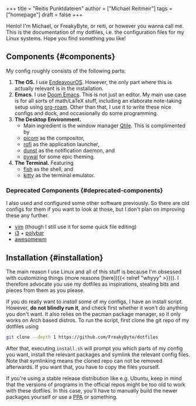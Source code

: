 +++
title = "Reitis Punktdateien"
author = ["Michael Reitmeir"]
tags = ["homepage"]
draft = false
+++

Henlo! I'm Michael, or FreakyByte, or reiti, or however you wanna call me. This is the documentation of my dotfiles, i.e. the configuration files for my Linux systems. Hope you find something you like!


## Components {#components}

My config roughly consists of the following parts:

1.  **The OS.** I use [EndeavourOS](https://endeavouros.com/). However, the only part where this is actually relevant is in the installation.
2.  **Emacs**. I use [Doom Emacs](https://github.com/doomemacs/doomemacs). This is not just an editor. My main use case is for all sorts of math/LaTeX stuff, including an elaborate note-taking setup using [org-roam](https://www.orgroam.com/). Other than that, I use it to write these nice configs and dock, and occasionally do some programming.
3.  **The Desktop Environment.**
    -   Main ingredient is the window manager [Qtile](https://qtile.org/). This is complimented by
    -   [picom](https://github.com/yshui/picom) as the compositor,
    -   [rofi](https://github.com/davatorium/rofi) as the application launcher,
    -   [dunst](https://github.com/dunst-project/dunst) as the notification daemon, and
    -   [pywal](https://github.com/dylanaraps/pywal) for some epic theming.
4.  **The Terminal.** Featuring
    -   [fish](https://fishshell.com/) as the shell, and
    -   [kitty](https://sw.kovidgoyal.net/kitty/) as the terminal emulator.


### Deprecated Components {#deprecated-components}

I also used and configured some other software previously. So there are old configs for them if you want to look at those, but I don't plan on improving these any further.

-   [vim](https://www.vim.org/) (though I still use it for some quick file editing)
-   [i3](https://i3wm.org/) + [polybar](https://github.com/polybar/polybar)
-   [awesomewm](https://awesomewm.org/)


## Installation {#installation}

The main reason I use Linux and all of this stuff is because I'm obsessed with customizing things (more reasons [here]({{< relref "whyyy" >}})). I therefore advocate you use my dotfiles as inspirations, stealing bits and pieces from them as you please.

If you do really want to _install_ some of my configs, I have an install script. However, **do not blindly run it**, and check first whether it won't do anything you don't want. It also relies on the pacman package manager, so it only works on Arch based distros. To run the script, first clone the git repo of my dotfiles using

```bash
git clone --depth 1 https://github.com/FreakyByte/dotfiles
```

After that, executing `install.sh` will prompt you which parts of my config you want, install the relevant packages and symlink the relevant config files. Note that symlinking means the cloned repo can not be removed afterwards. If you want that, you have to copy the files yourself.

If you're using a stable release distribution like e.g. Ubuntu, keep in mind that the versions of programs in the official repos might be too old to work with these dotfiles. In this case, you'll have to manually build the newer packages yourself or use a [PPA](https://help.ubuntu.com/community/PPA) or something.
